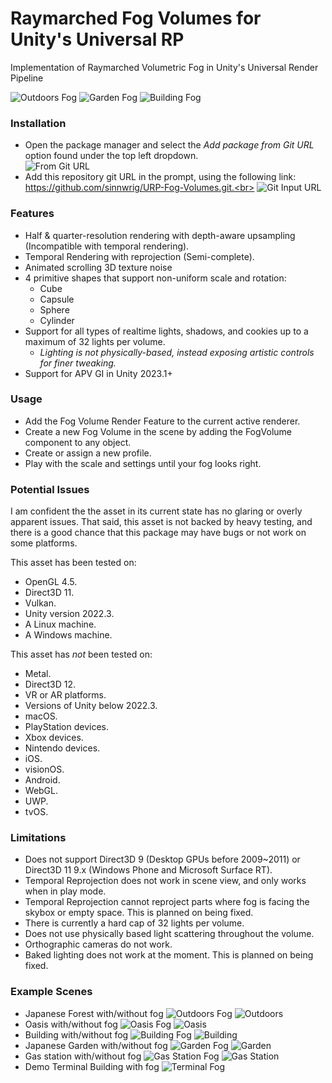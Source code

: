 # Raymarched Fog Volumes for Unity's Universal RP

Implementation of Raymarched Volumetric Fog in Unity's Universal Render Pipeline

![Outdoors Fog](Samples~/Images/Terrain-Fog.png)
![Garden Fog](Samples~/Images/Garden-Fog.png)
![Building Fog](Samples~/Images/Building-Fog.png)

### Installation

* Open the package manager and select the _Add package from Git URL_ option found under the top left dropdown.<br>
![From Git URL](Samples~/Images/giturl.png)<br>
* Add this repository git URL in the prompt, using the following link: https://github.com/sinnwrig/URP-Fog-Volumes.git.<br>
![Git Input URL](Samples~/Images/gitinput.png)<br>


### Features

* Half & quarter-resolution rendering with depth-aware upsampling (Incompatible with temporal rendering).
* Temporal Rendering with reprojection (Semi-complete).
* Animated scrolling 3D texture noise
* 4 primitive shapes that support non-uniform scale and rotation:
    * Cube
    * Capsule
    * Sphere
    * Cylinder
* Support for all types of realtime lights, shadows, and cookies up to a maximum of 32 lights per volume.<br>
    * _Lighting is not physically-based, instead exposing artistic controls for finer tweaking._<br>
* Support for APV GI in Unity 2023.1+

### Usage

* Add the Fog Volume Render Feature to the current active renderer.
* Create a new Fog Volume in the scene by adding the FogVolume component to any object.
* Create or assign a new profile.
* Play with the scale and settings until your fog looks right.

### Potential Issues

I am confident the the asset in its current state has no glaring or overly apparent issues. 
That said, this asset is not backed by heavy testing, and there is a good chance that this package may have bugs or not work on some platforms.<br>

This asset has been tested on:
* OpenGL 4.5.
* Direct3D 11.
* Vulkan.
* Unity version 2022.3.
* A Linux machine.
* A Windows machine.

This asset has _not_ been tested on:
* Metal.
* Direct3D 12.
* VR or AR platforms.
* Versions of Unity below 2022.3.
* macOS.
* PlayStation devices.
* Xbox devices.
* Nintendo devices.
* iOS.
* visionOS.
* Android.
* WebGL.
* UWP.
* tvOS.

### Limitations

* Does not support Direct3D 9 (Desktop GPUs before 2009~2011) or Direct3D 11 9.x (Windows Phone and Microsoft Surface RT).
* Temporal Reprojection does not work in scene view, and only works when in play mode.
* Temporal Reprojection cannot reproject parts where fog is facing the skybox or empty space. This is planned on being fixed. 
* There is currently a hard cap of 32 lights per volume. 
* Does not use physically based light scattering throughout the volume.
* Orthographic cameras do not work.
* Baked lighting does not work at the moment. This is planned on being fixed.

### Example Scenes
* Japanese Forest with/without fog
![Outdoors Fog](Samples~/Images/Terrain-Fog.png)
![Outdoors](Samples~/Images/Terrain.png)<br>
* Oasis with/without fog
![Oasis Fog](Samples~/Images/Oasis-Fog.png)
![Oasis](Samples~/Images/Oasis.png)<br>
* Building with/without fog
![Building Fog](Samples~/Images/Building-Fog.png)
![Building](Samples~/Images/Building.png)<br>
* Japanese Garden with/without fog
![Garden Fog](Samples~/Images/Garden-Fog.png)
![Garden](Samples~/Images/Garden.png)<br>
* Gas station with/without fog
![Gas Station Fog](Samples~/Images/GasStation-Fog.png)
![Gas Station](Samples~/Images/GasStation.png)<br>
* Demo Terminal Building with fog
![Terminal Fog](Samples~/Images/Terminal-Fog.png)<br>
